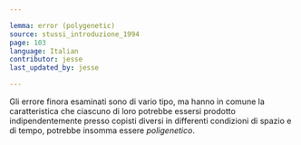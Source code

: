 ```yaml
---

lemma: error (polygenetic)
source: stussi_introduzione_1994
page: 103
language: Italian
contributor: jesse
last_updated_by: jesse

---
```


Gli errore finora esaminati sono di vario tipo, ma hanno in comune la caratteristica che ciascuno di loro potrebbe essersi prodotto indipendentemente presso copisti diversi in differenti condizioni di spazio e di tempo, potrebbe insomma essere _poligenetico_.
